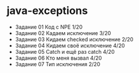 # java-exceptions

* Задание 01 Код с NPE 1/20
* Задание 02 Кадаем исключение 3/20
* Задание 03 Кидаем checked исключение 2/20
* Задание 04 Кидаем своё исключение 4/20
* Задание 05 Catch и ещё раз catch 4/20
* Задание 06 Кто меня вызвал 4/20
* Задание 07 Тип исключения 2/20